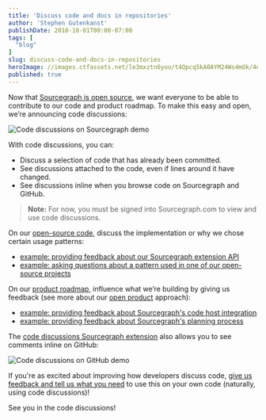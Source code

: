 ```yaml
---
title: 'Discuss code and docs in repositories'
author: 'Stephen Gutenkanst'
publishDate: 2018-10-01T00:00-07:00
tags: [
  "blog"
]
slug: discuss-code-and-docs-in-repositories
heroImage: //images.ctfassets.net/le3mxztn6yoo/t4Qpcq5kA0AYM24Ws4mOk/4edf5502a936bbec90c262fa00355aed/sourcegraph-mark.png
published: true
---
```


Now that [Sourcegraph is open source](https://about.sourcegraph.com/blog/sourcegraph-is-now-open-source/), we want everyone to be able to contribute to our code and product roadmap. To make this easy and open, we’re announcing code discussions:

![Code discussions on Sourcegraph demo](https://storage.googleapis.com/github-com-sourcegraph-about-content/code-discussions/code-discussions-on-sourcegraph.gif)

With code discussions, you can:

- Discuss a selection of code that has already been committed.
- See discussions attached to the code, even if lines around it have changed.
- See discussions inline when you browse code on Sourcegraph and GitHub.

> **Note:** For now, you must be signed into Sourcegraph.com to view and use code discussions.

On our [open-source code](https://sourcegraph.com/github.com/sourcegraph/sourcegraph), discuss the implementation or why we chose certain usage patterns:

- [example: providing feedback about our Sourcegraph extension API](https://sourcegraph.com/github.com/sourcegraph/sourcegraph-extension-api/-/blob/src/sourcegraph.d.ts#L1-2&tab=discussions&threadID=28)
- [example: asking questions about a pattern used in one of our open-source projects](https://sourcegraph.com/github.com/sourcegraph/sourcegraph-extension-api/-/blob/src/util.ts#L1-5&tab=discussions&threadID=29)

On our [product roadmap](https://sourcegraph.com/github.com/sourcegraph/about), influence what we’re building by giving us feedback (see more about our [open product](about-repository.md) approach):

- [example: providing feedback about Sourcegraph's code host integration](https://sourcegraph.com/github.com/sourcegraph/about/-/blob/projects/sourcegraph-for-gitlab.md?view=code#L26-29&tab=discussions&threadID=27)
- [example: providing feedback about Sourcegraph's planning process](https://sourcegraph.com/github.com/sourcegraph/about/-/blob/README.md?view=code#tab=discussions&threadID=26)

The [code discussions Sourcegraph extension](https://sourcegraph.com/extensions/sourcegraph/code-discussions) also allows you to see comments inline on GitHub:

![Code discussions on GitHub demo](https://storage.googleapis.com/github-com-sourcegraph-about-content/code-discussions/code-discussions-github-demo.gif)

If you're as excited about improving how developers discuss code, [give us feedback and tell us what you need](https://sourcegraph.com/github.com/sourcegraph/about/-/blob/projects/code-discussions-future.md) to use this on your own code (naturally, using code discussions)!

See you in the code discussions!
